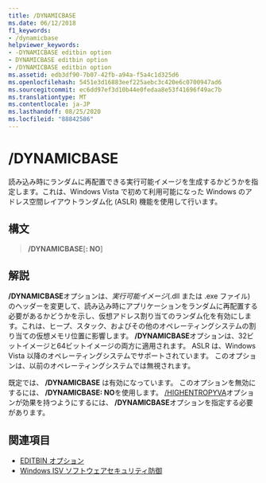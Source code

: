 ```yaml
---
title: /DYNAMICBASE
ms.date: 06/12/2018
f1_keywords:
- /dynamicbase
helpviewer_keywords:
- -DYNAMICBASE editbin option
- DYNAMICBASE editbin option
- /DYNAMICBASE editbin option
ms.assetid: edb3df90-7b07-42fb-a94a-f5a4c1d325d6
ms.openlocfilehash: 5451e3d16883eef225aebc3c420e6c0700947ad6
ms.sourcegitcommit: ec6dd97ef3d10b44e0fedaa8e53f41696f49ac7b
ms.translationtype: MT
ms.contentlocale: ja-JP
ms.lasthandoff: 08/25/2020
ms.locfileid: "88842586"
---
```

# <a name="dynamicbase"></a>/DYNAMICBASE

読み込み時にランダムに再配置できる実行可能イメージを生成するかどうかを指定します。これは、Windows Vista で初めて利用可能になった Windows のアドレス空間レイアウトランダム化 (ASLR) 機能を使用して行います。

## <a name="syntax"></a>構文

> **/DYNAMICBASE**[**: NO**]

## <a name="remarks"></a>解説

**/DYNAMICBASE**オプションは、*実行可能イメージ*(.dll または .exe ファイル) のヘッダーを変更して、読み込み時にアプリケーションをランダムに再配置する必要があるかどうかを示し、仮想アドレス割り当てのランダム化を有効にします。これは、ヒープ、スタック、およびその他のオペレーティングシステムの割り当ての仮想メモリ位置に影響します。 **/DYNAMICBASE**オプションは、32ビットイメージと64ビットイメージの両方に適用されます。 ASLR は、Windows Vista 以降のオペレーティングシステムでサポートされています。 このオプションは、以前のオペレーティングシステムでは無視されます。

既定では、 **/DYNAMICBASE** は有効になっています。 このオプションを無効にするには、 **/DYNAMICBASE: NO**を使用します。 [/HIGHENTROPYVA](highentropyva-support-64-bit-aslr.md)オプションが効果を持つようにするには、 **/DYNAMICBASE**オプションを指定する必要があります。

## <a name="see-also"></a>関連項目

- [EDITBIN オプション](editbin-options.md)
- [Windows ISV ソフトウェアセキュリティ防御](/previous-versions/bb430720(v=msdn.10))
